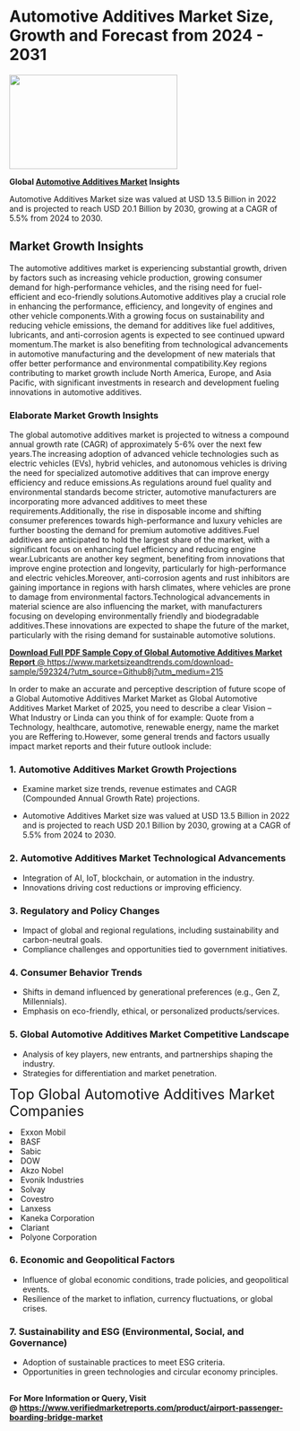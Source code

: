 <H1>Automotive Additives Market Size, Growth and Forecast from 2024 - 2031</H1><img class="aligncenter size-medium wp-image-584254" src="https://thirdeyenews.in/wp-content/uploads/2024/09/Global-Market-Research-300x168.jpeg" alt="" width="300" height="168" /><p><strong>Global&nbsp;<a href="https://www.marketsizeandtrends.com/download-sample/592324/?utm_source=Github8j?utm_medium=215">Automotive Additives Market</a> Insights</strong></p><p>Automotive Additives Market size was valued at USD 13.5 Billion in 2022 and is projected to reach USD 20.1 Billion by 2030, growing at a CAGR of 5.5% from 2024 to 2030.</p><p><h2>Market Growth Insights</h2> The automotive additives market is experiencing substantial growth, driven by factors such as increasing vehicle production, growing consumer demand for high-performance vehicles, and the rising need for fuel-efficient and eco-friendly solutions.Automotive additives play a crucial role in enhancing the performance, efficiency, and longevity of engines and other vehicle components.With a growing focus on sustainability and reducing vehicle emissions, the demand for additives like fuel additives, lubricants, and anti-corrosion agents is expected to see continued upward momentum.The market is also benefiting from technological advancements in automotive manufacturing and the development of new materials that offer better performance and environmental compatibility.Key regions contributing to market growth include North America, Europe, and Asia Pacific, with significant investments in research and development fueling innovations in automotive additives.<p><a href="#"></a></p> <h3>Elaborate Market Growth Insights</h3> The global automotive additives market is projected to witness a compound annual growth rate (CAGR) of approximately 5-6% over the next few years.The increasing adoption of advanced vehicle technologies such as electric vehicles (EVs), hybrid vehicles, and autonomous vehicles is driving the need for specialized automotive additives that can improve energy efficiency and reduce emissions.As regulations around fuel quality and environmental standards become stricter, automotive manufacturers are incorporating more advanced additives to meet these requirements.Additionally, the rise in disposable income and shifting consumer preferences towards high-performance and luxury vehicles are further boosting the demand for premium automotive additives.Fuel additives are anticipated to hold the largest share of the market, with a significant focus on enhancing fuel efficiency and reducing engine wear.Lubricants are another key segment, benefiting from innovations that improve engine protection and longevity, particularly for high-performance and electric vehicles.Moreover, anti-corrosion agents and rust inhibitors are gaining importance in regions with harsh climates, where vehicles are prone to damage from environmental factors.Technological advancements in material science are also influencing the market, with manufacturers focusing on developing environmentally friendly and biodegradable additives.These innovations are expected to shape the future of the market, particularly with the rising demand for sustainable automotive solutions.<p><a href="#"></p><p><span class=""><strong>Download Full PDF Sample Copy of Global Automotive Additives Market Report</strong> @ <a href="https://www.marketsizeandtrends.com/download-sample/592324/?utm_source=Github8j?utm_medium=215" target="_blank">https://www.marketsizeandtrends.com/download-sample/592324/?utm_source=Github8j?utm_medium=215</a></span></p><p>In order to make an accurate and perceptive description of future scope of a Global&nbsp;Automotive Additives Market Market as Global&nbsp;Automotive Additives Market Market of 2025, you need to describe a clear Vision &ndash; What Industry or Linda can you think of for example: Quote from a Technology, healthcare, automotive, renewable energy, name the market you are Reffering to.However, some general trends and factors usually impact market reports and their future outlook include:</p><h3>1.&nbsp;<strong>Automotive Additives Market Growth Projections</strong></h3><ul><li>Examine market size trends, revenue estimates and CAGR (Compounded Annual Growth Rate) projections.</li><li><p>Automotive Additives Market size was valued at USD 13.5 Billion in 2022 and is projected to reach USD 20.1 Billion by 2030, growing at a CAGR of 5.5% from 2024 to 2030.</p></li></ul><h3>2.&nbsp;<strong>Automotive Additives Market Technological Advancements</strong></h3><ul><li>Integration of AI, IoT, blockchain, or automation in the industry.</li><li>Innovations driving cost reductions or improving efficiency.</li></ul><h3>3.&nbsp;<strong>Regulatory and Policy Changes</strong></h3><ul><li>Impact of global and regional regulations, including sustainability and carbon-neutral goals.</li><li>Compliance challenges and opportunities tied to government initiatives.</li></ul><h3>4.&nbsp;<strong>Consumer Behavior Trends</strong></h3><ul><li>Shifts in demand influenced by generational preferences (e.g., Gen Z, Millennials).</li><li>Emphasis on eco-friendly, ethical, or personalized products/services.</li></ul><h3>5.&nbsp;<strong>Global Automotive Additives Market Competitive Landscape</strong></h3><ul><li>Analysis of key players, new entrants, and partnerships shaping the industry.</li><li>Strategies for differentiation and market penetration.</li></ul><p data-pm-slice="1 1 []"><span style="color: inherit; font-family: inherit; font-size: 25px;">Top Global Automotive Additives Market Companies</span></p><div class="" data-test-id=""><p><li> Exxon Mobil</li><li> BASF</li><li> Sabic</li><li> DOW</li><li> Akzo Nobel</li><li> Evonik Industries</li><li> Solvay</li><li> Covestro</li><li> Lanxess</li><li> Kaneka Corporation</li><li> Clariant</li><li> Polyone Corporation</li></p></div><h3>6.&nbsp;<strong>Economic and Geopolitical Factors</strong></h3><ul><li>Influence of global economic conditions, trade policies, and geopolitical events.</li><li>Resilience of the market to inflation, currency fluctuations, or global crises.</li></ul><h3>7.&nbsp;<strong>Sustainability and ESG (Environmental, Social, and Governance)</strong></h3><ul><li>Adoption of sustainable practices to meet ESG criteria.</li><li>Opportunities in green technologies and circular economy principles.</li></ul><h2><strong style="font-size: 14px;">For More Information or Query, Visit @&nbsp;</strong><a style="background-color: #ffffff; font-size: 14px;" href="https://www.marketsizeandtrends.com/report/automotive-additives-market/" target="_blank">https://www.verifiedmarketreports.com/product/airport-passenger-boarding-bridge-market</a></h2>